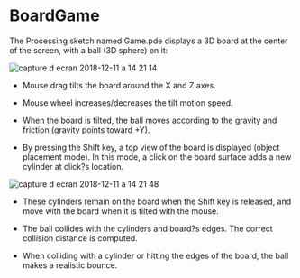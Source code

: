 # BoardGame

The Processing sketch named Game.pde displays a 3D board at the center of the screen, with a ball (3D sphere) on it:

![capture d ecran 2018-12-11 a 14 21 14](https://user-images.githubusercontent.com/25967616/49803906-80ce9280-fd51-11e8-844f-0719497534dc.png)


- Mouse drag tilts the board around the X and Z axes.

- Mouse wheel increases/decreases the tilt motion speed.

- When the board is tilted, the ball moves according to the gravity and friction (gravity points toward +Y).

- By pressing the Shift key, a top view of the board is displayed (object placement mode). In this mode, a click on the board surface adds a new cylinder at click?s location.

![capture d ecran 2018-12-11 a 14 21 48](https://user-images.githubusercontent.com/25967616/49803982-b6737b80-fd51-11e8-9e16-1641c71fd5e5.png)


- These cylinders remain on the board when the Shift key is released, and move with the board when it is tilted with the mouse.

- The ball collides with the cylinders and board?s edges. The correct collision distance is computed.

- When colliding with a cylinder or hitting the edges of the board, the ball makes a realistic bounce.
